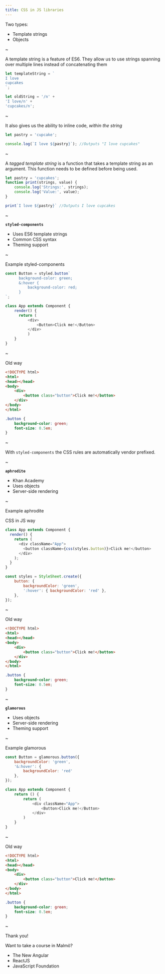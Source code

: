 ```yaml
---
title: CSS in JS libraries
---
```

Two types:

* Template strings
* Objects

~

A template string is a feature of ES6. They allow us to use strings spanning
over multiple lines instead of concatenating them

```javascript
let templateString = `
I love
cupcakes
`;

let oldString = '/n' +
'I love/n' +
'cupcakes/n';
```

~

It also gives us the ability to inline code, *within the string*

```javascript
let pastry = 'cupcake';

console.log(`I love ${pastry}`); //Outputs "I love cupcakes"
```

~

A *tagged template string* is a function that takes a template string as an argument. This
function needs to be defined before being used.

```javascript
let pastry = 'cupcakes';
function print(strings, value) {
    console.log('Strings:', strings);
    console.log('Value:', value);
}

print`I love ${pastry}` //Outputs I love cupcakes
```

~

**`styled-components`**
* Uses ES6 template strings
* Common CSS syntax
* Theming support

~

Example styled-components

```javascript
const Button = styled.button`
      background-color: green;
      &:hover {
          background-color: red;
      }
`;

class App extends Component {
    render() {
      return (
          <div>
              <Button>Click me!</Button>
          </div>
          )
    }
}
```
~

Old way
```html
<!DOCTYPE html>
<html>
<head></head>
<body>
    <div>
        <button class="button">Click me!</button>
    </div>
</body>
</html>
```

```css
.button {
    background-color: green;
    font-size: 0.5em;
}
```


~

With `styled-components` the CSS rules are automatically vendor prefixed.

~

**`aphrodite`**
* Khan Academy
* Uses objects
* Server-side rendering

~

Example aphrodite

CSS in JS way
```javascript
class App extends Component {
  render() {
    return (
      <div className="App">
        <button className={css(styles.button)}>Click me!</button>
      </div>
    );
  }
}

const styles = StyleSheet.create({
    button: {
        backgroundColor: 'green',
        ':hover': { backgroundColor: 'red' },
    },
});
```

~

Old way
```html
<!DOCTYPE html>
<html>
<head></head>
<body>
    <div>
        <button class="button">Click me!</button>
    </div>
</body>
</html>
```

```css
.button {
    background-color: green;
    font-size: 0.5em;
}
```

~

**`glamorous`**
* Uses objects
* Server-side rendering
* Theming support

~

Example glamorous

```javascript
const Button = glamorous.button({
    backgroundColor: 'green',
    '&:hover': {
        backgroundColor: 'red'
    },
});

class App extends Component {
    return () {
        return (
            <div className="App">
                <Button>Click me!</Button>
            </div>
        )
    }
}
```

~

Old way
```html
<!DOCTYPE html>
<html>
<head></head>
<body>
    <div>
        <button class="button">Click me!</button>
    </div>
</body>
</html>
```

```css
.button {
    background-color: green;
    font-size: 0.5em;
}
```


~

Thank you!

Want to take a course in Malmö?
- The New Angular
- ReactJS
- JavaScript Foundation
